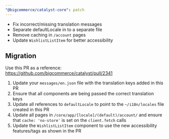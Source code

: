 ```yaml
---
"@bigcommerce/catalyst-core": patch
---
```


- Fix incorrect/missing translation messages
- Separate defaultLocale in to a separate file
- Remove caching in `/account` pages
- Update `WishlistListItem` for better accessibility

## Migration

Use this PR as a reference: https://github.com/bigcommerce/catalyst/pull/2341

1. Update your `messages/en.json` file with the translation keys added in this PR
2. Ensure that all components are being passed the correct translation keys
3. Update all references to `defaultLocale` to point to the `~/i18n/locales` file created in this PR
4. Update all pages in `/core/app/[locale]/(default)/account/` and ensure that `cache: 'no-store'` is set on the `client.fetch` calls
5. Update the `WishlistListItem` component to use the new accessibility features/tags as shown in the PR

